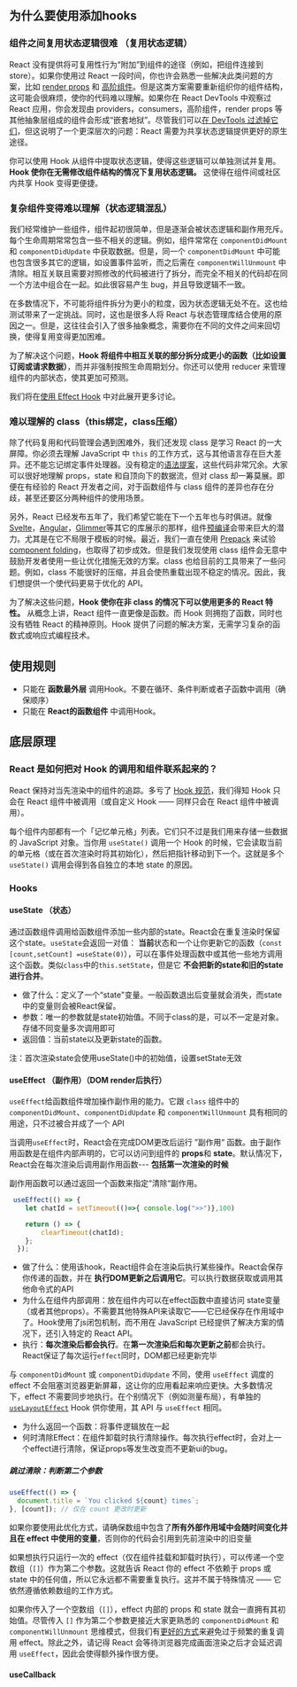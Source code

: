 ## 为什么要使用添加hooks

### 组件之间复用状态逻辑很难 （复用状态逻辑）

React 没有提供将可复用性行为“附加”到组件的途径（例如，把组件连接到 store）。如果你使用过 React 一段时间，你也许会熟悉一些解决此类问题的方案，比如 [render props](https://zh-hans.reactjs.org/docs/render-props.html) 和 [高阶组件](https://zh-hans.reactjs.org/docs/higher-order-components.html)。但是这类方案需要重新组织你的组件结构，这可能会很麻烦，使你的代码难以理解。如果你在 React DevTools 中观察过 React 应用，你会发现由 providers，consumers，高阶组件，render props 等其他抽象层组成的组件会形成“嵌套地狱”。尽管我们可以[在 DevTools 过滤掉它们](https://github.com/facebook/react-devtools/pull/503)，但这说明了一个更深层次的问题：React 需要为共享状态逻辑提供更好的原生途径。

你可以使用 Hook 从组件中提取状态逻辑，使得这些逻辑可以单独测试并复用。**Hook 使你在无需修改组件结构的情况下复用状态逻辑。** 这使得在组件间或社区内共享 Hook 变得更便捷。

### 复杂组件变得难以理解（状态逻辑混乱）

我们经常维护一些组件，组件起初很简单，但是逐渐会被状态逻辑和副作用充斥。每个生命周期常常包含一些不相关的逻辑。例如，组件常常在 `componentDidMount` 和 `componentDidUpdate` 中获取数据。但是，同一个 `componentDidMount` 中可能也包含很多其它的逻辑，如设置事件监听，而之后需在 `componentWillUnmount` 中清除。相互关联且需要对照修改的代码被进行了拆分，而完全不相关的代码却在同一个方法中组合在一起。如此很容易产生 bug，并且导致逻辑不一致。

在多数情况下，不可能将组件拆分为更小的粒度，因为状态逻辑无处不在。这也给测试带来了一定挑战。同时，这也是很多人将 React 与状态管理库结合使用的原因之一。但是，这往往会引入了很多抽象概念，需要你在不同的文件之间来回切换，使得复用变得更加困难。

为了解决这个问题，**Hook 将组件中相互关联的部分拆分成更小的函数（比如设置订阅或请求数据）**，而并非强制按照生命周期划分。你还可以使用 reducer 来管理组件的内部状态，使其更加可预测。

我们将在[使用 Effect Hook](https://zh-hans.reactjs.org/docs/hooks-effect.html#tip-use-multiple-effects-to-separate-concerns) 中对此展开更多讨论。

### 难以理解的 class（this绑定，class压缩）

除了代码复用和代码管理会遇到困难外，我们还发现 class 是学习 React 的一大屏障。你必须去理解 JavaScript 中 `this` 的工作方式，这与其他语言存在巨大差异。还不能忘记绑定事件处理器。没有稳定的[语法提案](https://babeljs.io/docs/en/babel-plugin-transform-class-properties/)，这些代码非常冗余。大家可以很好地理解 props，state 和自顶向下的数据流，但对 class 却一筹莫展。即便在有经验的 React 开发者之间，对于函数组件与 class 组件的差异也存在分歧，甚至还要区分两种组件的使用场景。

另外，React 已经发布五年了，我们希望它能在下一个五年也与时俱进。就像 [Svelte](https://svelte.dev/)，[Angular](https://angular.io/)，[Glimmer](https://glimmerjs.com/)等其它的库展示的那样，组件[预编译](https://en.wikipedia.org/wiki/Ahead-of-time_compilation)会带来巨大的潜力。尤其是在它不局限于模板的时候。最近，我们一直在使用 [Prepack](https://prepack.io/) 来试验 [component folding](https://github.com/facebook/react/issues/7323)，也取得了初步成效。但是我们发现使用 class 组件会无意中鼓励开发者使用一些让优化措施无效的方案。class 也给目前的工具带来了一些问题。例如，class 不能很好的压缩，并且会使热重载出现不稳定的情况。因此，我们想提供一个使代码更易于优化的 API。

为了解决这些问题，**Hook 使你在非 class 的情况下可以使用更多的 React 特性。** 从概念上讲，React 组件一直更像是函数。而 Hook 则拥抱了函数，同时也没有牺牲 React 的精神原则。Hook 提供了问题的解决方案，无需学习复杂的函数式或响应式编程技术。

## 使用规则

- 只能在 **函数最外层** 调用Hook。不要在循环、条件判断或者子函数中调用（确保顺序）
- 只能在 **React的函数组件** 中调用Hook。



## 底层原理

### React 是如何把对 Hook 的调用和组件联系起来的？

React 保持对当先渲染中的组件的追踪。多亏了 [Hook 规范](https://zh-hans.reactjs.org/docs/hooks-rules.html)，我们得知 Hook 只会在 React 组件中被调用（或自定义 Hook —— 同样只会在 React 组件中被调用）。

每个组件内部都有一个「记忆单元格」列表。它们只不过是我们用来存储一些数据的 JavaScript 对象。当你用 `useState()` 调用一个 Hook 的时候，它会读取当前的单元格（或在首次渲染时将其初始化），然后把指针移动到下一个。这就是多个 `useState()` 调用会得到各自独立的本地 state 的原因。

### Hooks

#### useState （状态）

通过函数组件调用给函数组件添加一些内部的state。React会在重复渲染时保留这个state。`useState`会返回一对值： **当前**状态和一个让你更新它的函数（`const [count,setCount] =useState(0)`），可以在事件处理函数中或其他一些地方调用这个函数。类似`class`中的`this.setState`，但是它 **不会把新的state和旧的state进行合并**。

- 做了什么：定义了一个“state"变量。一般函数退出后变量就会消失，而state中的变量则会被React保留。
- 参数：唯一的参数就是state初始值。不同于class的是，可以不一定是对象。存储不同变量多次调用即可
- 返回值：当前state以及更新state的函数。

注：首次渲染state会使用useState()中的初始值，设置setState无效



#### useEffect （副作用）（DOM render后执行）

`useEffect`给函数组件增加操作副作用的能力。它跟 `class` 组件中的 `componentDidMount`、`componentDidUpdate` 和 `componentWillUnmount` 具有相同的用途，只不过被合并成了一个 API

当调用`useEffect`时，React会在完成DOM更改后运行 ”副作用“ 函数。由于副作用函数是在组件内部声明的，它可以访问到组件的 **props**和 **state**。默认情况下，React会在每次渲染后调用副作用函数--- **包括第一次渲染的时候**



副作用函数可以通过返回一个函数来指定“清除“副作用。

```js
 useEffect(() => {
    let chatId = setTimeout(()=>{ console.log(">>")},100)

    return () => {
     	clearTimeout(chatId);
    };
  });
```



- 做了什么：使用该hook，React组件会在渲染后执行某些操作。React会保存你传递的函数，并在 **执行DOM更新之后调用它**。可以执行数据获取或调用其他命令式的API
- 为什么在组件内部调用：放在组件内可以在effect函数中直接访问 state变量（或者其他props）。不需要其他特殊API来读取它——它已经保存在作用域中了。Hook使用了js闭包机制，而不用在 JavaScript 已经提供了解决方案的情况下，还引入特定的 React API。
- 执行：**每次渲染后都会执行**。在**第一次渲染后和每次更新之前**都会执行。React保证了每次运行`effect`同时，DOM都已经更新完毕

与 `componentDidMount` 或 `componentDidUpdate` 不同，使用 `useEffect` 调度的 effect 不会阻塞浏览器更新屏幕，这让你的应用看起来响应更快。大多数情况下，effect 不需要同步地执行。在个别情况下（例如测量布局），有单独的 [`useLayoutEffect`](https://react-1251415695.cos-website.ap-chengdu.myqcloud.com/docs/hooks-reference.html#uselayouteffect) Hook 供你使用，其 API 与 `useEffect` 相同。

- 为什么返回一个函数：将事件逻辑放在一起
- 何时清除Effect：在组件卸载时执行清除操作。每次执行effect时，会对上一个effect进行清除，保证props等发生改变而不更新ui的bug。



##### 跳过清除：判断第二个参数

```js
useEffect(() => {
  document.title = `You clicked ${count} times`;
}, [count]); // 仅在 count 更改时更新
```

如果你要使用此优化方式，请确保数组中包含了**所有外部作用域中会随时间变化并且在 effect 中使用的变量**，否则你的代码会引用到先前渲染中的旧变量

如果想执行只运行一次的 effect（仅在组件挂载和卸载时执行），可以传递一个空数组（`[]`）作为第二个参数。这就告诉 React 你的 effect 不依赖于 props 或 state 中的任何值，所以它永远都不需要重复执行。这并不属于特殊情况 —— 它依然遵循依赖数组的工作方式。

如果你传入了一个空数组（`[]`），effect 内部的 props 和 state 就会一直拥有其初始值。尽管传入 `[]` 作为第二个参数更接近大家更熟悉的 `componentDidMount` 和 `componentWillUnmount` 思维模式，但我们有[更好的](https://react-1251415695.cos-website.ap-chengdu.myqcloud.com/docs/hooks-faq.html#is-it-safe-to-omit-functions-from-the-list-of-dependencies)[方式](https://react-1251415695.cos-website.ap-chengdu.myqcloud.com/docs/hooks-faq.html#what-can-i-do-if-my-effect-dependencies-change-too-often)来避免过于频繁的重复调用 effect。除此之外，请记得 React 会等待浏览器完成画面渲染之后才会延迟调用 `useEffect`，因此会使得额外操作很方便。



#### useCallback







